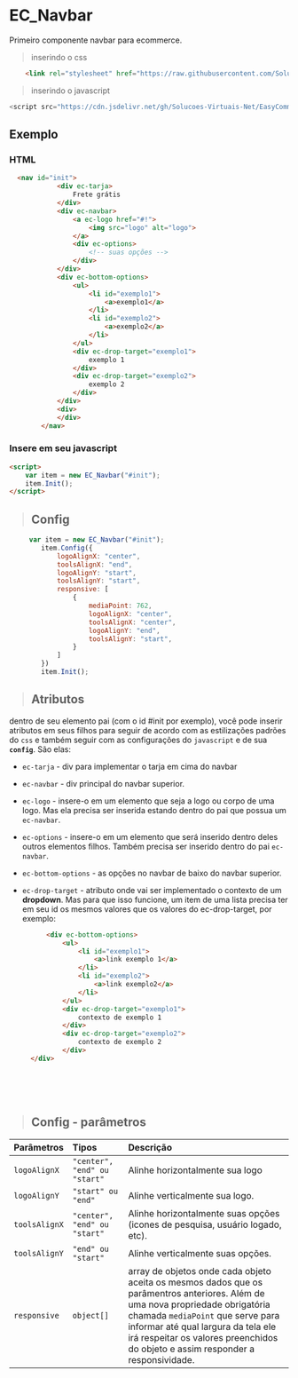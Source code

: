 # EC_Navbar

Primeiro componente navbar para ecommerce.

> inserindo o css
```html
    <link rel="stylesheet" href="https://raw.githubusercontent.com/Solucoes-Virtuais-Net/EasyCommLib/Master/Components/EC_Navbar/styles/EC_navbar.min.css">
```

> inserindo o javascript
 ```javascript
<script src="https://cdn.jsdelivr.net/gh/Solucoes-Virtuais-Net/EasyCommLib/Components/EC_Navbar/EC_Navbar%401.0.0.js"></script>
```


## Exemplo


###  HTML
```html
  <nav id="init">
            <div ec-tarja>
                Frete grátis
            </div>
            <div ec-navbar>
                <a ec-logo href="#!">
                    <img src="logo" alt="logo">
                </a>
                <div ec-options>
                    <!-- suas opções -->
                </div>
            </div>
            <div ec-bottom-options>
                <ul>
                    <li id="exemplo1">
                        <a>exemplo1</a>
                    </li>
                    <li id="exemplo2">
                        <a>exemplo2</a>
                    </li>
                </ul>
                <div ec-drop-target="exemplo1">
                    exemplo 1
                </div>
                <div ec-drop-target="exemplo2">
                    exemplo 2
                </div>
            </div>
            <div>
            </div>
        </nav>
```

### Insere em seu javascript

```html
<script>
    var item = new EC_Navbar("#init");
    item.Init();
</script>
```

> ## Config

```javascript
     var item = new EC_Navbar("#init");
        item.Config({
            logoAlignX: "center",
            toolsAlignX: "end",
            logoAlignY: "start",
            toolsAlignY: "start",
            responsive: [
                {
                    mediaPoint: 762,
                    logoAlignX: "center",
                    toolsAlignX: "center",
                    logoAlignY: "end",
                    toolsAlignY: "start",
                }
            ]
        })
        item.Init();
```

> ## Atributos

dentro de seu elemento pai (com o id #init por exemplo), você pode inserir atributos em seus filhos para seguir de acordo com as estilizações padrões do `css` e também seguir com as configurações do `javascript` e de sua **`config`**. São elas:

- `ec-tarja` - div para implementar o tarja em cima do navbar
- `ec-navbar` - div principal do navbar superior.
- `ec-logo` - insere-o em um elemento que seja a logo ou corpo de uma logo. Mas ela precisa ser inserida estando dentro do pai que possua um `ec-navbar`.
- `ec-options` -  insere-o em um elemento que será inserido dentro deles outros elementos filhos. Também precisa ser inserido dentro do pai `ec-navbar`.
- `ec-bottom-options` - as opções no navbar de baixo do navbar superior. 


- `ec-drop-target` - atributo onde vai ser implementado o contexto de um **dropdown**. Mas para que isso funcione, um item de uma lista precisa ter em seu id os mesmos valores que os valores do ec-drop-target, por exemplo:
  ```html
        <div ec-bottom-options>
            <ul>
                <li id="exemplo1">
                    <a>link exemplo 1</a>
                </li>
                <li id="exemplo2">
                    <a>link exemplo2</a>
                </li>
            </ul>
            <div ec-drop-target="exemplo1">
                contexto de exemplo 1
            </div>
            <div ec-drop-target="exemplo2">
                contexto de exemplo 2
            </div>
    </div>
  ``` 
  <br>
  <br>
  <br>

> ## Config - parâmetros

| Parâmetros    | Tipos                        | Descrição                                                                                                                                                                                                                                                                                     |
| :------------ | :--------------------------- | :-------------------------------------------------------------------------------------------------------------------------------------------------------------------------------------------------------------------------------------------------------------------------------------------- |
| `logoAlignX`  | `"center", "end" ou "start"` | Alinhe horizontalmente sua logo                                                                                                                                                                                                                                                               |
| `logoAlignY`  | `"start" ou "end"`           | Alinhe verticalmente sua logo.                                                                                                                                                                                                                                                                |
| `toolsAlignX` | `"center", "end" ou "start"` | Alinhe horizontalmente suas opções (icones de pesquisa, usuário logado, etc).                                                                                                                                                                                                                 |
| `toolsAlignY` | `"end" ou "start"`           | Alinhe verticalmente suas opções.                                                                                                                                                                                                                                                             |
| `responsive`  | `object[]`                   | array de objetos onde cada objeto aceita os mesmos dados que os parâmentros anteriores. Além de uma nova propriedade obrigatória chamada `mediaPoint` que serve para informar até qual largura da tela ele irá respeitar os valores preenchidos do objeto e assim responder a responsividade. |